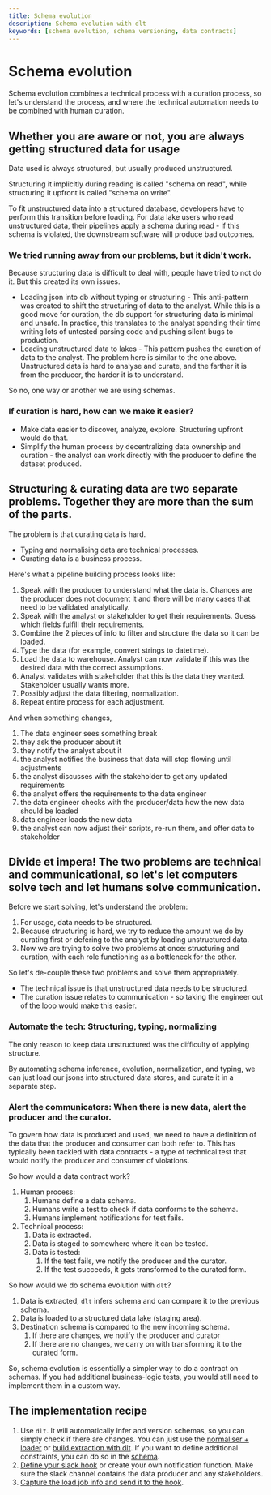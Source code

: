 ```yaml
---
title: Schema evolution
description: Schema evolution with dlt
keywords: [schema evolution, schema versioning, data contracts]
---
```


# Schema evolution

Schema evolution combines a technical process with a curation process, so let's understand the process, and where the technical automation needs to be combined with human curation.

## Whether you are aware or not, you are always getting structured data for usage

Data used is always structured, but usually produced unstructured.

Structuring it implicitly during reading is called "schema on read", while structuring it upfront is called "schema on write".

To fit unstructured data into a structured database, developers have to perform this transition before loading.
For data lake users who read unstructured data, their pipelines apply a schema during read - if this schema is violated, the downstream software will produce bad outcomes.

### We tried running away from our problems, but it didn't work.

Because structuring data is difficult to deal with, people have tried to not do it. But this created its own issues.
- Loading json into db without typing or structuring - This anti-pattern was created to shift the structuring of data to the analyst. While this is a good move for curation, the db support for structuring data is minimal and unsafe. In practice, this translates to the analyst spending their time writing lots of untested parsing code and pushing silent bugs to production.
- Loading unstructured data to lakes - This pattern pushes the curation of data to the analyst. The problem here is similar to the one above. Unstructured data is hard to analyse and curate, and the farther it is from the producer, the harder it is to understand.

So no, one way or another we are using schemas.

### If curation is hard, how can we make it easier?

- Make data easier to discover, analyze, explore. Structuring upfront would do that.
- Simplify the human process by decentralizing data ownership and curation - the analyst can work directly with the producer to define the dataset produced.

## Structuring & curating data are two separate problems. Together they are more than the sum of the parts.

The problem is that curating data is hard.
  - Typing and normalising data are technical processes.
  - Curating data is a business process.


Here's what a pipeline building process looks like:
1. Speak with the producer to understand what the data is. Chances are the producer does not document it and there will be many cases that need to be validated analytically.
2. Speak with the analyst or stakeholder to get their requirements. Guess which fields fulfill their requirements.
3. Combine the 2 pieces of info to filter and structure the data so it can be loaded.
4. Type the data (for example, convert strings to datetime).
5. Load the data to warehouse. Analyst can now validate if this was the desired data with the correct assumptions.
6. Analyst validates with stakeholder that this is the data they wanted. Stakeholder usually wants more.
7. Possibly adjust the data filtering, normalization.
8. Repeat entire process for each adjustment.

And when something changes,

1. The data engineer sees something break
2. they ask the producer about it
3. they notify the analyst about it
4. the analyst notifies the business that data will stop flowing until adjustments
5. the analyst discusses with the stakeholder to get any updated requirements
6. the analyst offers the requirements to the data engineer
7. the data engineer checks with the producer/data how the new data should be loaded
8. data engineer loads the new data
9. the analyst can now adjust their scripts, re-run them, and offer data to stakeholder



## Divide et impera! The two problems are technical and communicational, so let's let computers solve tech and let humans solve communication.

Before we start solving, let's understand the problem:
1. For usage, data needs to be structured.
2. Because structuring is hard, we try to reduce the amount we do by curating first or defering to the analyst by loading unstructured data.
3. Now we are trying to solve two problems at once: structuring and curation, with each role functioning as a bottleneck for the other.

So let's de-couple these two problems and solve them appropriately.
- The technical issue is that unstructured data needs to be structured.
- The curation issue relates to communication - so taking the engineer out of the loop would make this easier.

### Automate the tech: Structuring, typing, normalizing

The only reason to keep data unstructured was the difficulty of applying structure.

By automating schema inference, evolution, normalization, and typing, we can just load our jsons into structured data stores, and curate it in a separate step.

### Alert the communicators: When there is new data, alert the producer and the curator.

To govern how data is produced and used, we need to have a definition of the data that the producer and consumer can both refer to.
This has typically been tackled with data contracts - a type of technical test that would notify the producer and consumer of violations.

So how would a data contract work?
1. Human process:
   1. Humans define a data schema.
   2. Humans write a test to check if data conforms to the schema.
   3. Humans implement notifications for test fails.
2. Technical process:
   1. Data is extracted.
   2. Data is staged to somewhere where it can be tested.
   3. Data is tested:
      1. If the test fails, we notify the producer and the curator.
      2. If the test succeeds, it gets transformed to the curated form.

So how would we do schema evolution with `dlt`?

1. Data is extracted, `dlt` infers schema and can compare it to the previous schema.
2. Data is loaded to a structured data lake (staging area).
3. Destination schema is compared to the new incoming schema.
   1. If there are changes, we notify the producer and curator
   2. If there are no changes, we carry on with transforming it to the curated form.

So, schema evolution is essentially a simpler way to do a contract on schemas.
If you had additional business-logic tests, you would still need to implement them in a custom way.


## The implementation recipe
1. Use `dlt`. It will automatically infer and version schemas, so you can simply check if there are changes. You can just use the [normaliser + loader](../general-usage/pipeline) or [build extraction with dlt](../general-usage/resource). If you want to define additional constraints, you can do so in the [schema](../general-usage/schema).
2. [Define your slack hook](https://dlthub.com/docs/running-in-production/running#using-slack-to-send-messages) or create your own notification function. Make sure the slack channel contains the data producer and any stakeholders.
3. [Capture the load job info and send it to the hook](../running-in-production/running#inspect-save-and-alert-on-schema-changes).

